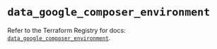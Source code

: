 # `data_google_composer_environment`

Refer to the Terraform Registry for docs: [`data_google_composer_environment`](https://registry.terraform.io/providers/hashicorp/google/6.10.0/docs/data-sources/composer_environment).
